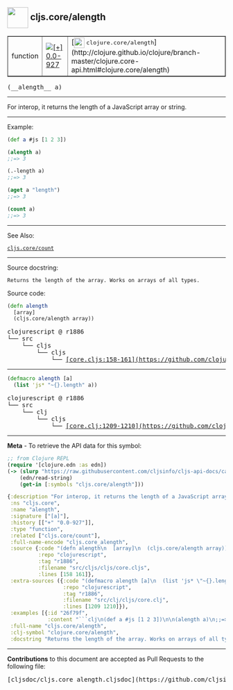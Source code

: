 ## <img width="48px" valign="middle" src="http://i.imgur.com/Hi20huC.png"> cljs.core/alength

 <table border="1">
<tr>

<td>function</td>
<td><a href="https://github.com/cljsinfo/cljs-api-docs/tree/0.0-927"><img valign="middle" alt="[+] 0.0-927" src="https://img.shields.io/badge/+-0.0--927-lightgrey.svg"></a> </td>
<td>
[<img height="24px" valign="middle" src="http://i.imgur.com/1GjPKvB.png"> <samp>clojure.core/alength</samp>](http://clojure.github.io/clojure/branch-master/clojure.core-api.html#clojure.core/alength)
</td>
</tr>
</table>

 <samp>
(__alength__ a)<br>
</samp>

---

For interop, it returns the length of a JavaScript array or string.

---

Example:

```clj
(def a #js [1 2 3])

(alength a)
;;=> 3

(.-length a)
;;=> 3

(aget a "length")
;;=> 3

(count a)
;;=> 3
```

---

See Also:

[`cljs.core/count`](cljs.core_count.md)<br>

---

Source docstring:

```
Returns the length of the array. Works on arrays of all types.
```

Source code:

```clj
(defn alength
  [array]
  (cljs.core/alength array))
```

 <pre>
clojurescript @ r1886
└── src
    └── cljs
        └── cljs
            └── <ins>[core.cljs:158-161](https://github.com/clojure/clojurescript/blob/r1886/src/cljs/cljs/core.cljs#L158-L161)</ins>
</pre>


---

```clj
(defmacro alength [a]
  (list 'js* "~{}.length" a))
```

 <pre>
clojurescript @ r1886
└── src
    └── clj
        └── cljs
            └── <ins>[core.clj:1209-1210](https://github.com/clojure/clojurescript/blob/r1886/src/clj/cljs/core.clj#L1209-L1210)</ins>
</pre>

---

__Meta__ - To retrieve the API data for this symbol:

```clj
;; from Clojure REPL
(require '[clojure.edn :as edn])
(-> (slurp "https://raw.githubusercontent.com/cljsinfo/cljs-api-docs/catalog/cljs-api.edn")
    (edn/read-string)
    (get-in [:symbols "cljs.core/alength"]))
```

```clj
{:description "For interop, it returns the length of a JavaScript array or string.",
 :ns "cljs.core",
 :name "alength",
 :signature ["[a]"],
 :history [["+" "0.0-927"]],
 :type "function",
 :related ["cljs.core/count"],
 :full-name-encode "cljs.core_alength",
 :source {:code "(defn alength\n  [array]\n  (cljs.core/alength array))",
          :repo "clojurescript",
          :tag "r1886",
          :filename "src/cljs/cljs/core.cljs",
          :lines [158 161]},
 :extra-sources ({:code "(defmacro alength [a]\n  (list 'js* \"~{}.length\" a))",
                  :repo "clojurescript",
                  :tag "r1886",
                  :filename "src/clj/cljs/core.clj",
                  :lines [1209 1210]}),
 :examples [{:id "26f79f",
             :content "```clj\n(def a #js [1 2 3])\n\n(alength a)\n;;=> 3\n\n(.-length a)\n;;=> 3\n\n(aget a \"length\")\n;;=> 3\n\n(count a)\n;;=> 3\n```"}],
 :full-name "cljs.core/alength",
 :clj-symbol "clojure.core/alength",
 :docstring "Returns the length of the array. Works on arrays of all types."}

```

---

__Contributions__ to this document are accepted as Pull Requests to the following file:

 <pre>
[cljsdoc/cljs.core_alength.cljsdoc](https://github.com/cljsinfo/cljs-api-docs/blob/master/cljsdoc/cljs.core_alength.cljsdoc)
</pre>

